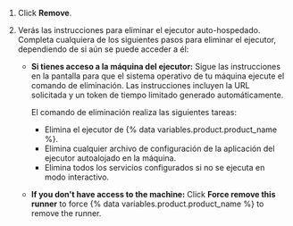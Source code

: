 1. Click **Remove**.
1. Verás las instrucciones para eliminar el ejecutor auto-hospedado. Completa cualquiera de los siguientes pasos para eliminar el ejecutor, dependiendo de si aún se puede acceder a él:

    * **Si tienes acceso a la máquina del ejecutor:** Sigue las instrucciones en la pantalla para que el sistema operativo de tu máquina ejecute el comando de eliminación. Las instrucciones incluyen la URL solicitada y un token de tiempo limitado generado automáticamente.

        El comando de eliminación realiza las siguientes tareas:

        * Elimina el ejecutor de {% data variables.product.product_name %}.
        * Elimina cualquier archivo de configuración de la aplicación del ejecutor autoalojado en la máquina.
        * Elimina todos los servicios configurados si no se ejecuta en modo interactivo.

    * **If you don't have access to the machine:** Click **Force remove this runner** to force {% data variables.product.product_name %} to remove the runner.
